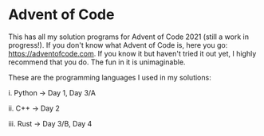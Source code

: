 # Advent of Code
This has all my solution programs for Advent of Code 2021 (still a work in progress!). If you don't know what Advent of Code is, here you go: https://adventofcode.com. If you know it but haven't tried it out yet, I highly recommend that you do. The fun in it is unimaginable.

These are the programming languages I used in my solutions: 

i. Python -> Day 1, Day 3/A

ii. C++  -> Day 2

iii. Rust -> Day 3/B, Day 4
